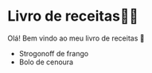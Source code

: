 # Livro de receitas:man_cook:

Olá! Bem vindo ao meu livro de receitas :wave:

- Strogonoff de frango
- Bolo de cenoura
